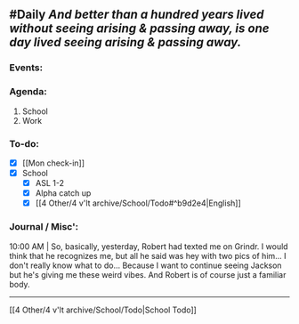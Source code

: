 #Daily
*And better than a hundred years lived without seeing arising & passing away, is one day lived seeing arising & passing away.*
---
### Events:


### Agenda:
1. School
2. Work

### To-do:
- [x] [[Mon check-in]]
- [x]  School
	- [x] ASL 1-2
	- [x] Alpha catch up
	- [x] [[4 Other/4 v'lt archive/School/Todo#^b9d2e4|English]]

### Journal / Misc':
10:00 AM | So, basically, yesterday, Robert had texted me on Grindr. I would think that he recognizes me, but all he said was hey with two pics of him... I don't really know what to do... Because I want to continue seeing Jackson but he's giving me these weird vibes. And Robert is of course just a familiar body. 

---
[[4 Other/4 v'lt archive/School/Todo|School Todo]]